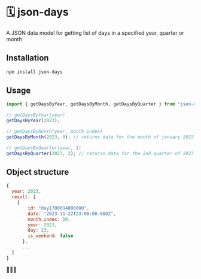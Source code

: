 # 🗓️ json-days

A JSON data model for getting list of days in a specified year, quarter or month

## Installation

```bash
npm install json-days
```

## Usage

```js
import { getDaysByYear, getDaysByMonth, getDaysByQuarter } from "json-days";

// getDaysByYear(year)
getDaysByYear(2023);

// getDaysByMonth(year, month_index)
getDaysByMonth(2023, 0); // returns data for the month of january 2023

// getDaysByQuarter(year, 1)
getDaysByQuarter(2023, 2); // retursn data for the 2nd quarter of 2023
```

## Object structure

```js
{
  year: 2023,
  result: [
    {
        id: "day1700694000000",
        date: "2023-11-22T23:00:00.000Z",
        month_index: 10,
        year: 2023,
        day: 23,
        is_weekend: false
      },
      ...
  ]
}
```

🎉🎉🎉
